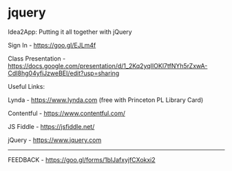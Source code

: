 # jquery
Idea2App: Putting it all together with jQuery

Sign In - https://goo.gl/EJLm4f

Class Presentation - https://docs.google.com/presentation/d/1_2Kq2yqIIOKl7tfNYh5rZxwA-CdI8hg04yfiJzweBEI/edit?usp=sharing

Useful Links:

Lynda - https://www.lynda.com (free with Princeton PL Library Card)

Contentful - https://www.contentful.com/

JS Fiddle - https://jsfiddle.net/

jQuery - https://www.jquery.com

************************************************************************

FEEDBACK - https://goo.gl/forms/1blJafxyjfCXokxi2
